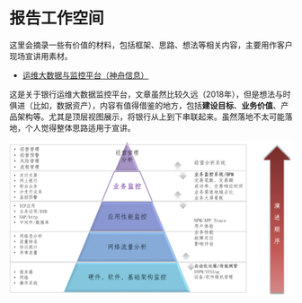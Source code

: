 # 报告工作空间
这里会摘录一些有价值的材料，包括框架、思路、想法等相关内容，主要用作客户现场宣讲用素材。

* [运维大数据与监控平台（神舟信息）](http://www.dcits.com/show-450-1054-1.html)

这是关于银行运维大数据监控平台，文章虽然比较久远（2018年），但是想法与时俱进（比如，数据资产），内容有值得借鉴的地方，包括**建设目标**、**业务价值**、产品架构等。尤其是顶层视图展示，将银行从上到下串联起来。虽然落地不太可能落地，个人觉得整体思路适用于宣讲。

<p align="center">
  <img src="../image/aiops-top-view.png" width="600"/>
</p>